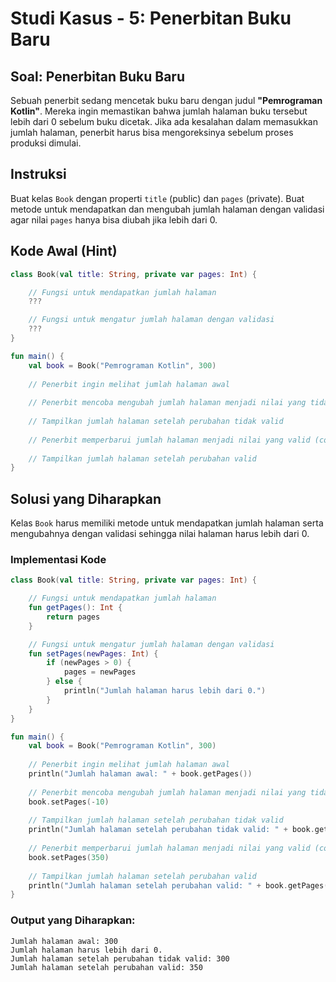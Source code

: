 
# Studi Kasus - 5: Penerbitan Buku Baru

## Soal: Penerbitan Buku Baru
Sebuah penerbit sedang mencetak buku baru dengan judul **"Pemrograman Kotlin"**. Mereka ingin memastikan bahwa jumlah halaman buku tersebut lebih dari 0 sebelum buku dicetak. Jika ada kesalahan dalam memasukkan jumlah halaman, penerbit harus bisa mengoreksinya sebelum proses produksi dimulai.

## Instruksi
Buat kelas `Book` dengan properti `title` (public) dan `pages` (private). Buat metode untuk mendapatkan dan mengubah jumlah halaman dengan validasi agar nilai `pages` hanya bisa diubah jika lebih dari 0.

## Kode Awal (Hint)
```kotlin
class Book(val title: String, private var pages: Int) {

    // Fungsi untuk mendapatkan jumlah halaman
    ???

    // Fungsi untuk mengatur jumlah halaman dengan validasi
    ???
}

fun main() {
    val book = Book("Pemrograman Kotlin", 300)
    
    // Penerbit ingin melihat jumlah halaman awal
    
    // Penerbit mencoba mengubah jumlah halaman menjadi nilai yang tidak valid (contoh: -10)
    
    // Tampilkan jumlah halaman setelah perubahan tidak valid
    
    // Penerbit memperbarui jumlah halaman menjadi nilai yang valid (contoh: 350)
    
    // Tampilkan jumlah halaman setelah perubahan valid
}
```

## Solusi yang Diharapkan
Kelas `Book` harus memiliki metode untuk mendapatkan jumlah halaman serta mengubahnya dengan validasi sehingga nilai halaman harus lebih dari 0. 

### Implementasi Kode
```kotlin
class Book(val title: String, private var pages: Int) {

    // Fungsi untuk mendapatkan jumlah halaman
    fun getPages(): Int {
        return pages
    }

    // Fungsi untuk mengatur jumlah halaman dengan validasi
    fun setPages(newPages: Int) {
        if (newPages > 0) {
            pages = newPages
        } else {
            println("Jumlah halaman harus lebih dari 0.")
        }
    }
}

fun main() {
    val book = Book("Pemrograman Kotlin", 300)
    
    // Penerbit ingin melihat jumlah halaman awal
    println("Jumlah halaman awal: " + book.getPages())
    
    // Penerbit mencoba mengubah jumlah halaman menjadi nilai yang tidak valid (contoh: -10)
    book.setPages(-10)
    
    // Tampilkan jumlah halaman setelah perubahan tidak valid
    println("Jumlah halaman setelah perubahan tidak valid: " + book.getPages())
    
    // Penerbit memperbarui jumlah halaman menjadi nilai yang valid (contoh: 350)
    book.setPages(350)
    
    // Tampilkan jumlah halaman setelah perubahan valid
    println("Jumlah halaman setelah perubahan valid: " + book.getPages())
}
```

### Output yang Diharapkan:
```
Jumlah halaman awal: 300
Jumlah halaman harus lebih dari 0.
Jumlah halaman setelah perubahan tidak valid: 300
Jumlah halaman setelah perubahan valid: 350
```
